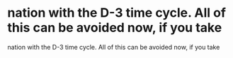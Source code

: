 # nation with the D-3 time cycle. All of this can be avoided now, if you take

nation with the D-3 time cycle. All of this can be avoided now, if you take
